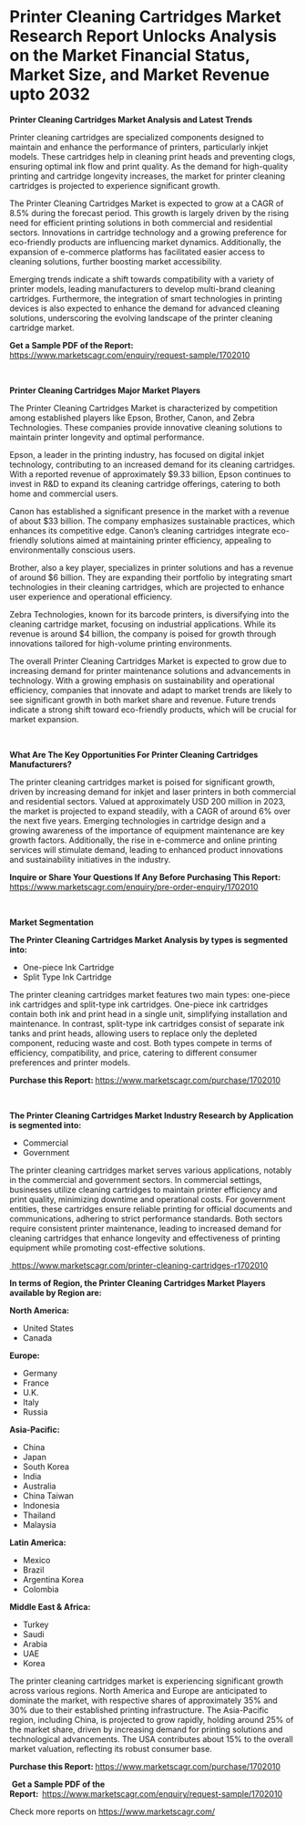<p><h1>Printer Cleaning Cartridges Market Research Report Unlocks Analysis on the Market Financial Status, Market Size, and Market Revenue upto 2032</h1></p><p><strong>Printer Cleaning Cartridges Market Analysis and Latest Trends</strong></p>
<p><p>Printer cleaning cartridges are specialized components designed to maintain and enhance the performance of printers, particularly inkjet models. These cartridges help in cleaning print heads and preventing clogs, ensuring optimal ink flow and print quality. As the demand for high-quality printing and cartridge longevity increases, the market for printer cleaning cartridges is projected to experience significant growth.</p><p>The Printer Cleaning Cartridges Market is expected to grow at a CAGR of 8.5% during the forecast period. This growth is largely driven by the rising need for efficient printing solutions in both commercial and residential sectors. Innovations in cartridge technology and a growing preference for eco-friendly products are influencing market dynamics. Additionally, the expansion of e-commerce platforms has facilitated easier access to cleaning solutions, further boosting market accessibility.</p><p>Emerging trends indicate a shift towards compatibility with a variety of printer models, leading manufacturers to develop multi-brand cleaning cartridges. Furthermore, the integration of smart technologies in printing devices is also expected to enhance the demand for advanced cleaning solutions, underscoring the evolving landscape of the printer cleaning cartridge market.</p></p>
<p><strong>Get a Sample PDF of the Report:&nbsp;</strong> <a href="https://www.marketscagr.com/enquiry/request-sample/1702010?utm_campaign=1905&utm_medium=2&utm_source=Github&utm_content=ia&utm_term=06022025&utm_id=printer-cleaning-cartridges">https://www.marketscagr.com/enquiry/request-sample/1702010</a></p>
<p>&nbsp;</p>
<p><strong>Printer Cleaning Cartridges Major Market Players</strong></p>
<p><p>The Printer Cleaning Cartridges Market is characterized by competition among established players like Epson, Brother, Canon, and Zebra Technologies. These companies provide innovative cleaning solutions to maintain printer longevity and optimal performance.</p><p>Epson, a leader in the printing industry, has focused on digital inkjet technology, contributing to an increased demand for its cleaning cartridges. With a reported revenue of approximately $9.33 billion, Epson continues to invest in R&D to expand its cleaning cartridge offerings, catering to both home and commercial users.</p><p>Canon has established a significant presence in the market with a revenue of about $33 billion. The company emphasizes sustainable practices, which enhances its competitive edge. Canon’s cleaning cartridges integrate eco-friendly solutions aimed at maintaining printer efficiency, appealing to environmentally conscious users.</p><p>Brother, also a key player, specializes in printer solutions and has a revenue of around $6 billion. They are expanding their portfolio by integrating smart technologies in their cleaning cartridges, which are projected to enhance user experience and operational efficiency.</p><p>Zebra Technologies, known for its barcode printers, is diversifying into the cleaning cartridge market, focusing on industrial applications. While its revenue is around $4 billion, the company is poised for growth through innovations tailored for high-volume printing environments.</p><p>The overall Printer Cleaning Cartridges Market is expected to grow due to increasing demand for printer maintenance solutions and advancements in technology. With a growing emphasis on sustainability and operational efficiency, companies that innovate and adapt to market trends are likely to see significant growth in both market share and revenue. Future trends indicate a strong shift toward eco-friendly products, which will be crucial for market expansion.</p></p>
<p>&nbsp;</p>
<p><strong>What Are The Key Opportunities For Printer Cleaning Cartridges Manufacturers?</strong></p>
<p><p>The printer cleaning cartridges market is poised for significant growth, driven by increasing demand for inkjet and laser printers in both commercial and residential sectors. Valued at approximately USD 200 million in 2023, the market is projected to expand steadily, with a CAGR of around 6% over the next five years. Emerging technologies in cartridge design and a growing awareness of the importance of equipment maintenance are key growth factors. Additionally, the rise in e-commerce and online printing services will stimulate demand, leading to enhanced product innovations and sustainability initiatives in the industry.</p></p>
<p><strong>Inquire or Share Your Questions If Any Before Purchasing This Report:</strong> <a href="https://www.marketscagr.com/enquiry/pre-order-enquiry/1702010?utm_campaign=1905&utm_medium=2&utm_source=Github&utm_content=ia&utm_term=06022025&utm_id=printer-cleaning-cartridges">https://www.marketscagr.com/enquiry/pre-order-enquiry/1702010</a></p>
<p>&nbsp;</p>
<p><strong>Market Segmentation</strong></p>
<p><strong>The Printer Cleaning Cartridges Market Analysis by types is segmented into:</strong></p>
<p><ul><li>One-piece Ink Cartridge</li><li>Split Type Ink Cartridge</li></ul></p>
<p><p>The printer cleaning cartridges market features two main types: one-piece ink cartridges and split-type ink cartridges. One-piece ink cartridges contain both ink and print head in a single unit, simplifying installation and maintenance. In contrast, split-type ink cartridges consist of separate ink tanks and print heads, allowing users to replace only the depleted component, reducing waste and cost. Both types compete in terms of efficiency, compatibility, and price, catering to different consumer preferences and printer models.</p></p>
<p><strong>Purchase this Report:&nbsp;</strong><a href="https://www.marketscagr.com/purchase/1702010?utm_campaign=1905&utm_medium=2&utm_source=Github&utm_content=ia&utm_term=06022025&utm_id=printer-cleaning-cartridges">https://www.marketscagr.com/purchase/1702010</a></p>
<p>&nbsp;</p>
<p><strong>The Printer Cleaning Cartridges Market Industry Research by Application is segmented into:</strong></p>
<p><ul><li>Commercial</li><li>Government</li></ul></p>
<p><p>The printer cleaning cartridges market serves various applications, notably in the commercial and government sectors. In commercial settings, businesses utilize cleaning cartridges to maintain printer efficiency and print quality, minimizing downtime and operational costs. For government entities, these cartridges ensure reliable printing for official documents and communications, adhering to strict performance standards. Both sectors require consistent printer maintenance, leading to increased demand for cleaning cartridges that enhance longevity and effectiveness of printing equipment while promoting cost-effective solutions.</p></p>
<p><a href="https://www.marketscagr.com/printer-cleaning-cartridges-r1702010?utm_campaign=1905&utm_medium=2&utm_source=Github&utm_content=ia&utm_term=06022025&utm_id=printer-cleaning-cartridges">&nbsp;https://www.marketscagr.com/printer-cleaning-cartridges-r1702010</a></p>
<p><strong>In terms of Region, the Printer Cleaning Cartridges Market Players available by Region are:</strong></p>
<p>
    <p> <strong> North America: </strong>
        <ul>
            <li>United States</li>
            <li>Canada</li>
        </ul>
        </p> 
    <p> <strong> Europe: </strong>
        <ul>
            <li>Germany</li>
            <li>France</li>
            <li>U.K.</li>
            <li>Italy</li>
            <li>Russia</li>
        </ul>
        </p> 
    <p> <strong> Asia-Pacific: </strong>
        <ul>
            <li>China</li>
            <li>Japan</li>
            <li>South Korea</li>
            <li>India</li>
            <li>Australia</li>
            <li>China Taiwan</li>
            <li>Indonesia</li>
            <li>Thailand</li>
            <li>Malaysia</li>
        </ul>
        </p> 
    <p> <strong> Latin America: </strong>
        <ul>
            <li>Mexico</li>
            <li>Brazil</li>
            <li>Argentina Korea</li>
            <li>Colombia</li>
        </ul>
        </p> 
    <p> <strong> Middle East & Africa: </strong>
        <ul>
            <li>Turkey</li>
            <li>Saudi</li>
            <li>Arabia</li>
            <li>UAE</li>
            <li>Korea</li>
        </ul>
    </p>
    </p>
<p><p>The printer cleaning cartridges market is experiencing significant growth across various regions. North America and Europe are anticipated to dominate the market, with respective shares of approximately 35% and 30% due to their established printing infrastructure. The Asia-Pacific region, including China, is projected to grow rapidly, holding around 25% of the market share, driven by increasing demand for printing solutions and technological advancements. The USA contributes about 15% to the overall market valuation, reflecting its robust consumer base.</p></p>
<p><strong>Purchase this Report: </strong><a href="https://www.marketscagr.com/purchase/1702010?utm_campaign=1905&utm_medium=2&utm_source=Github&utm_content=ia&utm_term=06022025&utm_id=printer-cleaning-cartridges">https://www.marketscagr.com/purchase/1702010</a></p>
<p>&nbsp;<strong>Get a Sample PDF of the Report:&nbsp;&nbsp;</strong><a href="https://www.marketscagr.com/enquiry/request-sample/1702010?utm_campaign=1905&utm_medium=2&utm_source=Github&utm_content=ia&utm_term=06022025&utm_id=printer-cleaning-cartridges">https://www.marketscagr.com/enquiry/request-sample/1702010</a></p>
<p><strong></strong></p>
<p>Check more reports on <a href="https://www.marketscagr.com/?utm_campaign=1905&utm_medium=2&utm_source=Github&utm_content=ia&utm_term=06022025&utm_id=printer-cleaning-cartridges">https://www.marketscagr.com/</a></p>